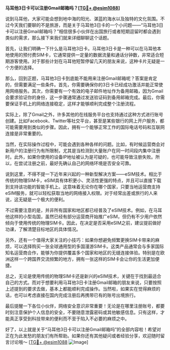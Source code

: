 **马耳他3日卡可以注册Gmail邮箱吗？[[TG💪+ @esim1088](https://t.me/s/esim1088)]**

说到马耳他，大家可能会想到地中海的阳光、湛蓝的海水以及独特的文化氛围。不过今天我们要聊的不是旅游，而是关于马耳他3日卡的一个小问题——“马耳他3日卡可以注册Gmail邮箱吗？”相信很多小伙伴在出国旅行或者短期逗留时都会遇到类似的需求，那么接下来我们就来详细聊聊这个话题。

首先，让我们明确一下什么是马耳他3日卡。马耳他3日卡是一种可以在马耳他本地使用的预付费SIM卡，它通常提供一定量的数据流量和通话分钟数，非常适合短期游客使用。对于那些计划在马耳他短暂停留几天的朋友来说，这种卡片无疑是一个方便的选择。

那么，回到正题，马耳他3日卡到底能不能用来注册Gmail邮箱呢？答案是肯定的，但需要满足一些条件。首先，你需要确保你的3日卡已经成功激活并能正常使用网络服务。其次，你需要有一个有效的电子邮件地址作为备用邮箱，因为Gmail会要求验证你的身份，这一步骤通常通过发送验证码到备用邮箱完成。最后，你需要保证手机上的网络连接稳定，这样才能够顺利完成整个注册流程。

实际上，除了Gmail之外，许多其他的在线服务平台也支持通过这种方式进行账号创建。比如Facebook、Twitter等社交平台，甚至是某些银行的网上开户服务，都可能需要用到类似的步骤。因此，拥有一个能够正常工作的国际电话号码和互联网连接是非常重要的。

当然，在实际操作过程中，可能会遇到各种各样的问题。比如，有时候运营商会对新用户的注册行为有所限制，尤其是当检测到大量账户在同一时间段内集中注册时。此外，如果你使用的设备IP地址被认为是可疑的，也可能导致注册失败。所以，在尝试注册之前，最好先确认自己的网络环境是否安全可靠。

说到这里，不得不提一下近年来兴起的一种新型解决方案——eSIM技术。相比于传统的物理SIM卡，eSIM具有体积更小、灵活性更强的特点，并且可以直接下载到支持该功能的智能手机上。这意味着无论你在哪个国家，只要当地运营商支持eSIM服务，就可以轻松获取当地的网络接入权限。对于经常出差或旅行的人来说，这无疑是一个极大的便利。

不过需要注意的是，并非所有国家和地区都已经普及了eSIM技术。例如，在马耳他这样的小型岛国，虽然已经有部分运营商开始推广eSIM，但仍有不少用户依然倾向于使用传统的物理SIM卡。因此，在决定是否采用eSIM之前，建议提前做好功课，了解清楚目标地区的具体情况。

另外，还有一个值得大家关注的小技巧：如果你想避免频繁更换SIM卡带来的麻烦，可以选择购买一张全球通用型的多国漫游SIM卡。这类产品通常会与多家国际知名运营商合作，能够为你提供覆盖多个国家和地区的无缝连接体验。特别是在欧洲这样一个跨国界交流频繁的地方，拥有一张这样的SIM卡会让你的生活更加便捷。

总之，无论是使用传统的物理SIM卡还是新兴的eSIM技术，关键在于找到最适合自己的方式。而对于想要利用马耳他3日卡注册Gmail邮箱的朋友来说，只要按照上述提到的要求去做，基本上都能顺利完成操作。当然啦，如果实在觉得麻烦的话，也可以考虑直接在国内完成注册后再携带已有的账号出境旅行。

最后提醒一下各位小伙伴，网络安全意识非常重要！无论是在哪里注册账号，都要时刻注意保护个人信息的安全，不要随意泄露密码或其他敏感信息。只有这样，才能真正享受到科技带来的便利而不至于陷入不必要的麻烦之中。

好了，以上就是关于“马耳他3日卡可以注册Gmail邮箱吗”的全部内容啦！希望对正在为此发愁的朋友们有所帮助。如果你还有其他疑问或者经验分享，欢迎随时留言讨论哦～ [[TG💪+ @esim1088](https://t.me/s/esim1088) ![Image](https://i.postimg.cc/4NQfJmqS/Snipaste-2025-05-13-00-14-12.png)]